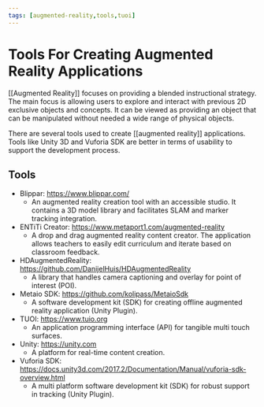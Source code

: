 ```yaml
---
tags: [augmented-reality,tools,tuoi]
---
```


# Tools For Creating Augmented Reality Applications

[[Augmented Reality]] focuses on providing a blended instructional strategy. The main focus is allowing users to explore and interact with previous 2D exclusive objects and concepts. It can be viewed as providing an object that can be manipulated without needed a wide range of physical objects. 

There are several tools used to create [[augmented reality]] applications. Tools like Unity 3D and Vuforia SDK are better in terms of usability to support the development process.

## Tools

- Blippar: https://www.blippar.com/
	- An augmented reality creation tool with an accessible studio. It contains a 3D model library and facilitates SLAM and marker tracking integration.
- ENTiTi Creator: https://www.metaport1.com/augmented-reality
	- A drop and drag augmented reality content creator. The application allows teachers to easily edit curriculum and iterate based on classroom feedback.
- HDAugmentedReality: https://github.com/DanijelHuis/HDAugmentedReality
	- A library that handles camera captioning and overlay for point of interest (POI).
 - Metaio SDK: https://github.com/kolipass/MetaioSdk
	- A software development kit (SDK) for creating offline augmented reality application (Unity Plugin).
- TUOI: https://www.tuio.org
	- An application programming interface (API) for tangible multi touch surfaces.
- Unity: https://unity.com
	- A platform for real-time content creation.
- Vuforia SDK: https://docs.unity3d.com/2017.2/Documentation/Manual/vuforia-sdk-overview.html
	- A multi platform software development kit (SDK) for robust support in tracking (Unity Plugin).